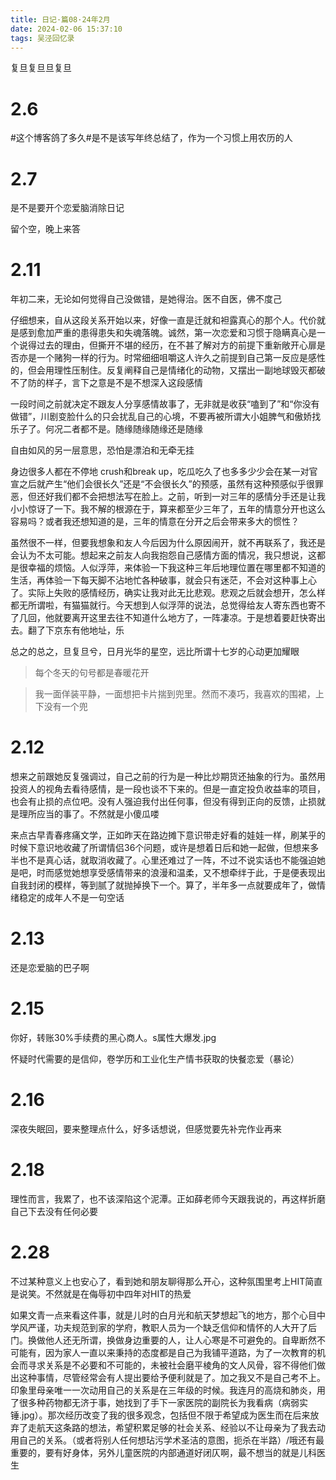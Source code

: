 ```yaml
---
title: 日记·篇08·24年2月
date: 2024-02-06 15:37:10
tags: 吴泾回忆录
---
```

复旦复旦旦复旦

<!--more-->

# 2.6

#这个博客鸽了多久#是不是该写年终总结了，作为一个习惯上用农历的人

# 2.7

是不是要开个恋爱脑消除日记 

留个空，晚上来答

# 2.11

年初二来，无论如何觉得自己没做错，是她得治。医不自医，佛不度己

仔细想来，自从这段关系开始以来，好像一直是迁就和袒露真心的那个人。代价就是感到愈加严重的患得患失和失魂落魄。诚然，第一次恋爱和习惯于隐瞒真心是一个说得过去的理由，但撕开不堪的经历，在不甚了解对方的前提下重新敞开心扉是否亦是一个赌狗一样的行为。时常细细咀嚼这人许久之前提到自己第一反应是感性的，但会用理性压制住。反复阐释自己是情绪化的动物，又摆出一副地球毁灭都破不了防的样子，言下之意是不是不想深入这段感情

一段时间之前就决定不跟友人分享感情故事了，无非就是收获“嗑到了”和“你没有做错”，川剧变脸什么的只会扰乱自己的心境，不要再被所谓大小姐脾气和傲娇找乐子了。何况二者都不是。随缘随缘随缘还是随缘

自由如风的另一层意思，恐怕是漂泊和无牵无挂

身边很多人都在不停地 crush和break up，吃瓜吃久了也多多少少会在某一对官宣之后就产生“他们会很长久”还是“不会很长久”的预感，虽然有这种预感似乎很罪恶，但还好我们都不会把想法写在脸上。之前，听到一对三年的感情分手还是让我小小惊讶了一下。我不解的根源在于，算来都至少三年了，五年的情意分开也这么容易吗？或者我还想知道的是，三年的情意在分开之后会带来多大的惯性？

虽然很不一样，但要我想象和友人今后因为什么原因闹开，就不再联系了，我还是会认为不太可能。想起来之前友人向我抱怨自己感情方面的情况，我只想说，这都是很幸福的烦恼。人似浮萍，来体验一下我这种三年后地理位置在哪里都不知道的生活，再体验一下每天脚不沾地忙各种破事，就会只有迷茫，不会对这种事上心了。实际上失败的感情经历，确实让我对此无比悲观。悲观之后就会想开，怎么样都无所谓啦，有猫猫就行。今天想到人似浮萍的说法，总觉得给友人寄东西也寄不了几回，他就要离开这里去往不知道什么地方了，一阵凄凉。于是想着要赶快寄出去。翻了下京东有他地址，乐

总之的总之，旦复旦兮，日月光华的星空，远比所谓十七岁的心动更加耀眼

>每个冬天的句号都是春暖花开

>我一面佯装平静，一面想把卡片揣到兜里。然而不凑巧，我喜欢的围裙，上下没有一个兜

# 2.12

想来之前跟她反复强调过，自己之前的行为是一种比炒期货还抽象的行为。虽然用投资人的视角去看待感情，是一段也谈不下来的。但是一直定投负收益率的项目，也会有止损的点位吧。没有人强迫我付出任何事，但没有得到正向的反馈，止损就是理所应当的事了。不然就是小傻瓜喽

来点古早青春疼痛文学，正如昨天在路边摊下意识带走好看的娃娃一样，刷某乎的时候下意识地收藏了所谓情侣36个问题，或许是想着日后和她一起做，但想来多半也不是真心话，就取消收藏了。心里还难过了一阵，不过不说实话也不能强迫她是吧，时而感觉她想享受感情带来的浪漫和温柔，又不想牵绊于此，于是便表现出自我封闭的模样，等到腻了就抛掉换下一个。算了，半年多一点就要成年了，做情绪稳定的成年人不是一句空话

# 2.13

还是恋爱脑的巴子啊

# 2.15

你好，转账30%手续费的黑心商人。s属性大爆发.jpg

怀疑时代需要的是信仰，卷学历和工业化生产情书获取的快餐恋爱（暴论）

# 2.16

深夜失眠回，要来整理点什么，好多话想说，但感觉要先补完作业再来

# 2.18

理性而言，我累了，也不该深陷这个泥潭。正如薛老师今天跟我说的，再这样折磨自己下去没有任何必要

# 2.28

不过某种意义上也安心了，看到她和朋友聊得那么开心，这种氛围里考上HIT简直是说笑。不然就是在侮辱初中四年对HIT的热爱

如果文青一点来看这件事，就是儿时的白月光和航天梦想起飞的地方，那个心目中学风严谨，功夫规范到家的学府，教职人员为一个缺乏信仰和情怀的人大开了后门。换做他人还无所谓，换做身边重要的人，让人心寒是不可避免的。自卑断然不可能有，因为家人一直以来秉持的态度都是自己为我铺平道路，为了一次教育的机会而寻求关系是不必要和不可能的，未被社会磨平棱角的文人风骨，容不得他们做出这种事情，尽管经常会有人提出要给予便利就是了。加之我又不是自己考不上。印象里母亲唯一一次动用自己的关系是在三年级的时候。我连月的高烧和肺炎，用了很多种药物都无济于事，她找到了手下一家医院的副院长为我看病（病弱实锤.jpg）。那次经历改变了我的很多观念，包括但不限于希望成为医生而在后来放弃了走航天这条路的想法，希望积累足够的社会关系、经验以不让母亲为了我去动用自己的关系。（或者将别人任何想玷污学术圣洁的意图，扼杀在半路）/哦还有最重要的，要有好身体，另外儿童医院的内部通道好闭仄啊，最不想当的就是儿科医生

